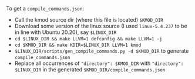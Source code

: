 <!--
Copyright 2025 XTX Markets Technologies Limited

SPDX-License-Identifier: GPL-2.0-or-later
-->

To get a `compile_commands.json`:

* Call the kmod source dir (where this file is located) `$KMOD_DIR`
* Download some version of the linux source (I used `linux-5.4.237` to be in line with Ubuntu 20.20), say `$LINUX_DIR`
* `cd $LINUX_DIR && make LLVM=1 defconfig && make LLVM=1 -j`
* `cd $KMOD_DIR && make KDIR=$LINUX_DIR LLVM=1 kmod`
* `$LINUX_DIR/scripts/gen_compile_commands.py -d $KMOD_DIR` to generate `compile_commands.json`
* Replace all occurrences of `"directory": $KMOD_DIR` with `"directory": $LINUX_DIR` in the generated `$KMOD_DIR/compile_commands.json`